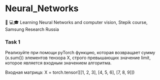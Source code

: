 # Neural_Networks
📖 💻🎓 Learning Neural Networks and computer vision, Stepik course, Samsung Research Russia

### Task 1 
Реализуйте при помощи pyTorch функцию, которая возвращает сумму (x.sum()) элементов тензора X, строго превышающих значение limit, которое является входным значением алгоритма.

Входная матрица: X = torch.tensor([[1, 2, 3], [4, 5, 6], [7, 8, 9]])
